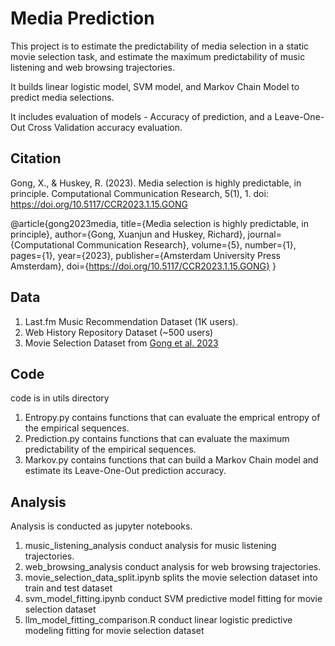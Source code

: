 # Media Prediction

This project is to estimate the predictability of media selection in a static movie selection task,
and estimate the maximum predictability of music listening and web browsing trajectories. 

It builds linear logistic model, SVM model, and Markov Chain Model to predict media selections.

It includes evaluation of models - Accuracy of prediction, and a Leave-One-Out Cross Validation accuracy evaluation. 

## Citation
Gong, X., & Huskey, R. (2023). Media selection is highly predictable, in principle. Computational Communication Research, 5(1), 1. doi: https://doi.org/10.5117/CCR2023.1.15.GONG

@article{gong2023media,
  title={Media selection is highly predictable, in principle},
  author={Gong, Xuanjun and Huskey, Richard},
  journal={Computational Communication Research},
  volume={5},
  number={1},
  pages={1},
  year={2023},
  publisher={Amsterdam University Press Amsterdam},
  doi={https://doi.org/10.5117/CCR2023.1.15.GONG}
}


## Data
1. Last.fm Music Recommendation Dataset (1K users).
2. Web History Repository Dataset (~500 users)
3. Movie Selection Dataset from [Gong et al. 2023](https://doi.org/10.1093/joc/jqad020)

## Code
code is in utils directory
1. Entropy.py contains functions that can evaluate the emprical entropy of the empirical sequences.
2. Prediction.py contains functions that can evaluate the maximum predictability of the empirical sequences.
3. Markov.py contains functions that can build a Markov Chain model and estimate its Leave-One-Out prediction accuracy. 

## Analysis
Analysis is conducted as jupyter notebooks. 
1. music_listening_analysis conduct analysis for music listening trajectories.
2. web_browsing_analysis conduct analysis for web browsing trajectories.
3. movie_selection_data_split.ipynb splits the movie selection dataset into train and test dataset
4. svm_model_fitting.ipynb conduct SVM predictive model fitting for movie selection dataset
5. llm_model_fitting_comparison.R conduct linear logistic predictive modeling fitting for movie selection dataset

